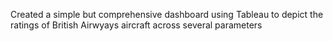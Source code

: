 Created a simple but comprehensive dashboard using Tableau to depict the ratings of British Airwyays aircraft across several parameters
